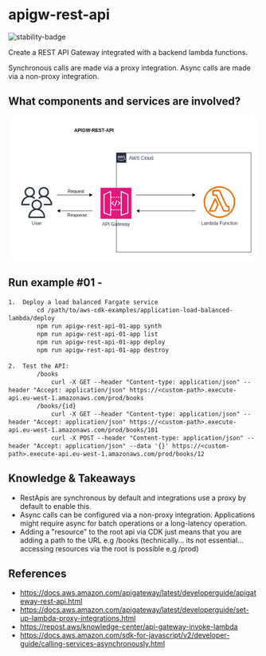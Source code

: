 # apigw-rest-api


![stability-badge](https://img.shields.io/badge/stability-Stable-success.svg?style=for-the-badge)


Create a REST API Gateway integrated with a backend lambda functions.

Synchronous calls are made via a proxy integration. Async calls are made via a non-proxy integration.

## What components and services are involved?

<img src="./diagram.png" width="550"/>

## Run example #01 - 
``` 
1.  Deploy a load balanced Fargate service
        cd /path/to/aws-cdk-examples/application-load-balanced-lambda/deploy
        npm run apigw-rest-api-01-app synth
        npm run apigw-rest-api-01-app list
        npm run apigw-rest-api-01-app deploy
        npm run apigw-rest-api-01-app destroy
        
2.  Test the API:
        /books
            curl -X GET --header "Content-type: application/json" --header "Accept: application/json" https://<custom-path>.execute-api.eu-west-1.amazonaws.com/prod/books
        /books/{id}
            curl -X GET --header "Content-type: application/json" --header "Accept: application/json" https://<custom-path>.execute-api.eu-west-1.amazonaws.com/prod/books/101
            curl -X POST --header "Content-type: application/json" --header "Accept: application/json" --data '{}' https://<custom-path>.execute-api.eu-west-1.amazonaws.com/prod/books/12
```


## Knowledge & Takeaways
* RestApis are synchronous by default and integrations use a proxy by default to enable this. 
* Async calls can be configured via a non-proxy integration. Applications might require async for batch operations or a long-latency operation.
* Adding a "resource" to the root api via CDK just means that you are adding a path to the URL e.g /books (technically... its not essential... accessing resources via the root is possible e.g /prod)

## References
* https://docs.aws.amazon.com/apigateway/latest/developerguide/apigateway-rest-api.html
* https://docs.aws.amazon.com/apigateway/latest/developerguide/set-up-lambda-proxy-integrations.html
* https://repost.aws/knowledge-center/api-gateway-invoke-lambda
* https://docs.aws.amazon.com/sdk-for-javascript/v2/developer-guide/calling-services-asynchronously.html
